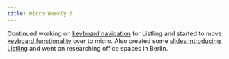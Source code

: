 ```yaml
---
title: micro Weekly 6
---
```


Continued working on [keyboard navigation](https://github.com/noyainrain/listling/issues/9) for
Listling and started to move [keyboard functionality](https://github.com/noyainrain/micro/issues/14)
over to micro. Also created some [slides introducing Listling](/talks/listling-intro/index.html) and
went on researching office spaces in Berlin.
